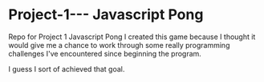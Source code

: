 # Project-1--- Javascript Pong
Repo for Project 1
Javascript Pong
I created this game because I thought it would give me a chance to work through some really programming challenges I've encountered since beginning the program.

I guess I sort of achieved that goal.
